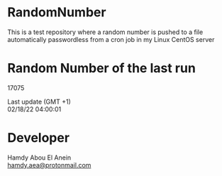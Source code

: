 # RandomNumber    
This is a test repository where a random number is pushed to a file automatically passwordless from a cron job in my Linux CentOS server    
# Random Number of the last run   
17075
      
Last update (GMT +1)    
02/18/22 04:00:01
# Developer    
Hamdy Abou El Anein   
hamdy.aea@protonmail.com
